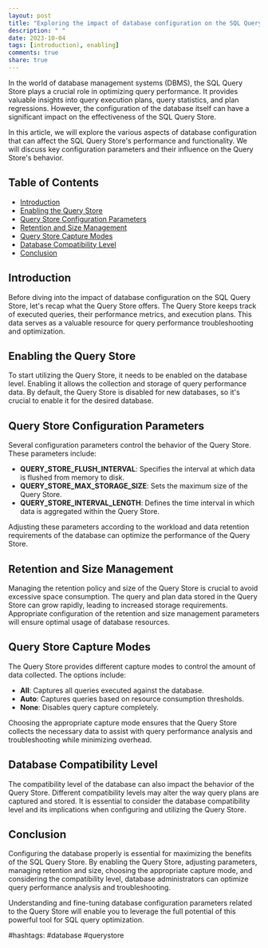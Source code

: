 ```yaml
---
layout: post
title: "Exploring the impact of database configuration on the SQL Query Store"
description: " "
date: 2023-10-04
tags: [introduction), enabling]
comments: true
share: true
---
```


In the world of database management systems (DBMS), the SQL Query Store plays a crucial role in optimizing query performance. It provides valuable insights into query execution plans, query statistics, and plan regressions. However, the configuration of the database itself can have a significant impact on the effectiveness of the SQL Query Store.

In this article, we will explore the various aspects of database configuration that can affect the SQL Query Store's performance and functionality. We will discuss key configuration parameters and their influence on the Query Store's behavior.

## Table of Contents

- [Introduction](#introduction)
- [Enabling the Query Store](#enabling-the-query-store)
- [Query Store Configuration Parameters](#query-store-configuration-parameters)
- [Retention and Size Management](#retention-and-size-management)
- [Query Store Capture Modes](#query-store-capture-modes)
- [Database Compatibility Level](#database-compatibility-level)
- [Conclusion](#conclusion)

## Introduction

Before diving into the impact of database configuration on the SQL Query Store, let's recap what the Query Store offers. The Query Store keeps track of executed queries, their performance metrics, and execution plans. This data serves as a valuable resource for query performance troubleshooting and optimization.

## Enabling the Query Store

To start utilizing the Query Store, it needs to be enabled on the database level. Enabling it allows the collection and storage of query performance data. By default, the Query Store is disabled for new databases, so it's crucial to enable it for the desired database.

## Query Store Configuration Parameters

Several configuration parameters control the behavior of the Query Store. These parameters include:
- **QUERY_STORE_FLUSH_INTERVAL**: Specifies the interval at which data is flushed from memory to disk.
- **QUERY_STORE_MAX_STORAGE_SIZE**: Sets the maximum size of the Query Store.
- **QUERY_STORE_INTERVAL_LENGTH**: Defines the time interval in which data is aggregated within the Query Store.

Adjusting these parameters according to the workload and data retention requirements of the database can optimize the performance of the Query Store.

## Retention and Size Management

Managing the retention policy and size of the Query Store is crucial to avoid excessive space consumption. The query and plan data stored in the Query Store can grow rapidly, leading to increased storage requirements. Appropriate configuration of the retention and size management parameters will ensure optimal usage of database resources.

## Query Store Capture Modes

The Query Store provides different capture modes to control the amount of data collected. The options include:
- **All**: Captures all queries executed against the database.
- **Auto**: Captures queries based on resource consumption thresholds.
- **None**: Disables query capture completely.

Choosing the appropriate capture mode ensures that the Query Store collects the necessary data to assist with query performance analysis and troubleshooting while minimizing overhead.

## Database Compatibility Level

The compatibility level of the database can also impact the behavior of the Query Store. Different compatibility levels may alter the way query plans are captured and stored. It is essential to consider the database compatibility level and its implications when configuring and utilizing the Query Store.

## Conclusion

Configuring the database properly is essential for maximizing the benefits of the SQL Query Store. By enabling the Query Store, adjusting parameters, managing retention and size, choosing the appropriate capture mode, and considering the compatibility level, database administrators can optimize query performance analysis and troubleshooting.

Understanding and fine-tuning database configuration parameters related to the Query Store will enable you to leverage the full potential of this powerful tool for SQL query optimization.

#hashtags: #database #querystore